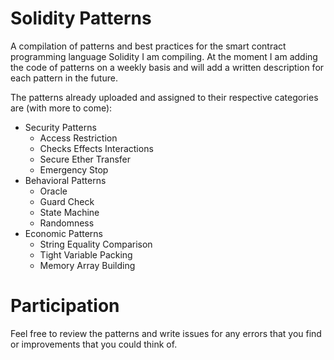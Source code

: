 # Solidity Patterns
A compilation of patterns and best practices for the smart contract programming language Solidity I am compiling. At the moment I am adding the code of patterns on a weekly basis and will add a written description for each pattern in the future.

The patterns already uploaded and assigned to their respective categories are (with more to come):
* Security Patterns
  * Access Restriction
  * Checks Effects Interactions
  * Secure Ether Transfer
  * Emergency Stop
* Behavioral Patterns
  * Oracle
  * Guard Check
  * State Machine
  * Randomness
* Economic Patterns
  * String Equality Comparison
  * Tight Variable Packing
  * Memory Array Building

# Participation
Feel free to review the patterns and write issues for any errors that you find or improvements that you could think of.
